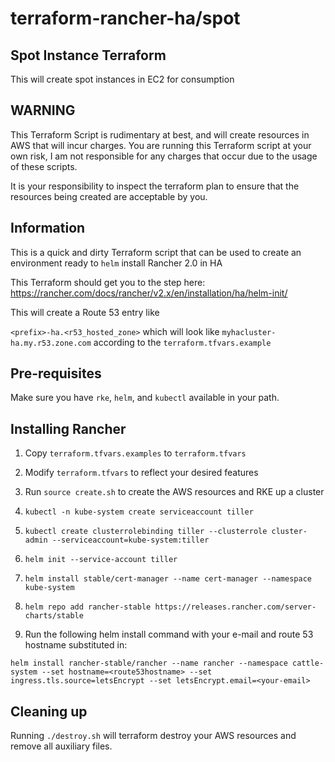 # terraform-rancher-ha/spot

## Spot Instance Terraform

This will create spot instances in EC2 for consumption

## WARNING

This Terraform Script is rudimentary at best, and will create resources in AWS that will incur charges. You are running this Terraform script at your own risk, I am not responsible for any charges that occur due to the usage of these scripts.

It is your responsibility to inspect the terraform plan to ensure that the resources being created are acceptable by you.

## Information

This is a quick and dirty Terraform script that can be used to create an environment ready to `helm` install Rancher 2.0 in HA

This Terraform should get you to the step here: https://rancher.com/docs/rancher/v2.x/en/installation/ha/helm-init/

This will create a Route 53 entry like 

`<prefix>-ha.<r53_hosted_zone>` which will look like `myhacluster-ha.my.r53.zone.com` according to the `terraform.tfvars.example`

## Pre-requisites

Make sure you have `rke`, `helm`, and `kubectl` available in your path.

## Installing Rancher

1. Copy `terraform.tfvars.examples` to `terraform.tfvars`

1. Modify `terraform.tfvars` to reflect your desired features

1. Run `source create.sh` to create the AWS resources and RKE up a cluster

1. `kubectl -n kube-system create serviceaccount tiller`

1. `kubectl create clusterrolebinding tiller --clusterrole cluster-admin --serviceaccount=kube-system:tiller`

1. `helm init --service-account tiller`

1. `helm install stable/cert-manager --name cert-manager --namespace kube-system`

1. `helm repo add rancher-stable https://releases.rancher.com/server-charts/stable`

1. Run the following helm install command with your e-mail and route 53 hostname substituted in:

```
helm install rancher-stable/rancher --name rancher --namespace cattle-system --set hostname=<route53hostname> --set ingress.tls.source=letsEncrypt --set letsEncrypt.email=<your-email>
```

## Cleaning up

Running `./destroy.sh` will terraform destroy your AWS resources and remove all auxiliary files.